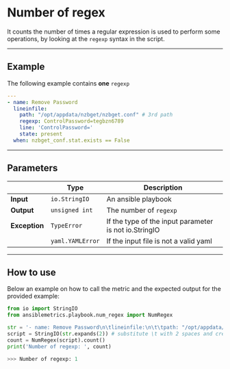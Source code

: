 # Number of regex

It counts the number of times a regular expression is used to perform some operations, by looking at the ```regexp``` syntax in the script.

---

## Example
The following example contains **one** ```regexp```


``` yaml
---
- name: Remove Password
  lineinfile:
    path: "/opt/appdata/nzbget/nzbget.conf" # 3rd path
    regexp: ControlPassword=tegbzn6789
    line: 'ControlPassword='
    state: present
  when: nzbget_conf.stat.exists == False
```


---

## Parameters

|                |Type            |Description |
|----------------|----------------|-------------------|
| **Input**      | ```io.StringIO```    |An ansible playbook|
| **Output**     | ```unsigned int```   |The number of ```regexp``` |
| **Exception**  | ```TypeError```      |If the type of the input parameter is not io.StringIO |
|                | ```yaml.YAMLError``` |If the input file is not a valid yaml | 

---

## How to use
Below an example on how to call the metric and the expected output for the provided example:

```python
from io import StringIO
from ansiblemetrics.playbook.num_regex import NumRegex

str = '- name: Remove Password\n\tlineinfile:\n\t\tpath: "/opt/appdata/nzbget/nzbget.conf" # 3rd path\n\t\tregexp: ControlPassword=tegbzn6789\n\t\tline: \'ControlPassword=\'\n\t\tstate: present\n\twhen: nzbget_conf.stat.exists == False' 
script = StringIO(str.expands(2)) # substitute \t with 2 spaces and create the StringIO object
count = NumRegex(script).count()
print('Number of regexp: ', count)

>>> Number of regexp: 1
```
